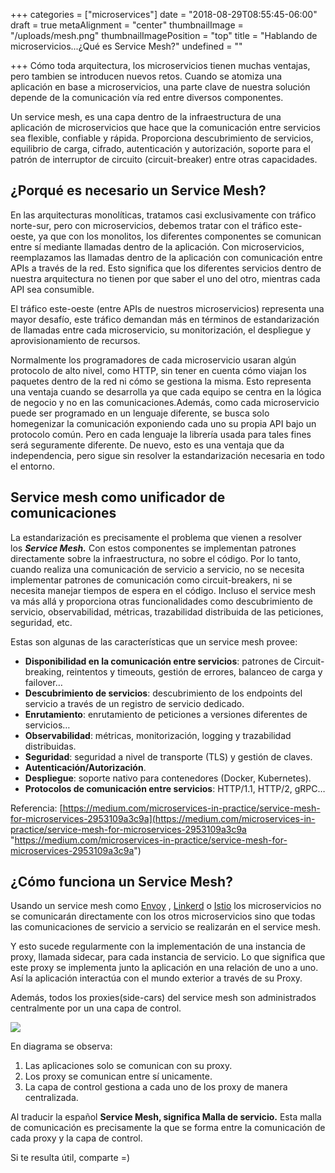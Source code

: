 +++
categories = ["microservices"]
date = "2018-08-29T08:55:45-06:00"
draft = true
metaAlignment = "center"
thumbnailImage = "/uploads/mesh.png"
thumbnailImagePosition = "top"
title = "Hablando de microservicios...¿Qué es Service Mesh?"
undefined = ""

+++
Cómo toda arquitectura, los microservicios tienen muchas ventajas, pero tambien se introducen nuevos retos. Cuando se atomiza una aplicación en base a microservicios, una parte clave de nuestra solución depende de la comunicación vía red entre diversos componentes.

Un service mesh,  es una capa dentro de la  infraestructura  de una aplicación de microservicios que hace que la comunicación entre servicios sea flexible, confiable y rápida. Proporciona descubrimiento de servicios, equilibrio de carga, cifrado, autenticación y autorización, soporte para el patrón de interruptor de circuito (circuit-breaker) entre otras capacidades.

## ¿Porqué es necesario un Service Mesh?

En las arquitecturas monolíticas, tratamos casi exclusivamente con tráfico norte-sur, pero con microservicios, debemos  tratar con el tráfico este-oeste, ya que con los monolitos, los diferentes componentes se comunican  entre sí  mediante llamadas dentro de la aplicación. Con microservicios,  reemplazamos las llamadas dentro de la aplicación con comunicación entre APIs a través de la red.  Esto significa que los diferentes servicios dentro de nuestra arquitectura no tienen por que saber el uno del otro, mientras cada  API sea consumible.

El tráfico este-oeste (entre APIs de nuestros microservicios) representa una mayor desafío, este tráfico demandan  más en términos de estandarización de llamadas entre cada microservicio, su  monitorización, el despliegue  y aprovisionamiento de recursos.

Normalmente los programadores de cada microservicio usaran algún protocolo de alto nivel, como  HTTP, sin tener en cuenta cómo viajan los paquetes dentro de  la red ni cómo se gestiona la misma. Esto representa una ventaja  cuando se desarrolla ya que cada equipo se centra en la lógica de negocio y no en las comunicaciones.Además, como cada microservicio puede ser programado en un lenguaje diferente, se busca solo homegenizar la comunicación exponiendo cada uno su propia API bajo un protocolo común. Pero en cada lenguaje la librería usada para tales fines será seguramente diferente. De nuevo, esto es una ventaja que da independencia, pero sigue sin resolver la estandarización necesaria en todo el entorno.

## Service mesh como unificador de comunicaciones

La estandarización  es precisamente el problema que vienen a resolver los **_Service Mesh._** Con estos componentes se implementan patrones directamente sobre la infraestructura, no sobre el código. Por lo tanto, cuando realiza una comunicación de servicio a servicio, no se necesita implementar patrones de comunicación como circuit-breakers, ni se necesita manejar tiempos de espera en el código. Incluso el service mesh va más allá y proporciona otras funcionalidades  como descubrimiento de servicio, observabilidad, métricas, trazabilidad distribuida de las peticiones, seguridad, etc.

Estas son algunas de las características que un service mesh provee:

* **Disponibilidad en la comunicación entre servicios**: patrones de Circuit-breaking, reintentos y timeouts, gestión de errores, balanceo de carga y failover…
* **Descubrimiento de servicios**: descubrimiento de los endpoints del servicio a través de un registro de servicio dedicado.
* **Enrutamiento**: enrutamiento de peticiones a versiones diferentes de servicios…
* **Observabilidad**: métricas, monitorización, logging y trazabilidad distribuidas.
* **Seguridad**: seguridad a nivel de transporte (TLS) y gestión de claves.
* **Autenticación/Autorización**.
* **Despliegue**: soporte nativo para contenedores (Docker, Kubernetes).
* **Protocolos de comunicación entre servicios**: HTTP/1.1, HTTP/2, gRPC…

Referencia: [https://medium.com/microservices-in-practice/service-mesh-for-microservices-2953109a3c9a](https://medium.com/microservices-in-practice/service-mesh-for-microservices-2953109a3c9a "https://medium.com/microservices-in-practice/service-mesh-for-microservices-2953109a3c9a")

## ¿Cómo funciona un Service Mesh?

Usando un service mesh como [Envoy](https://www.envoyproxy.io/) , [Linkerd](https://linkerd.io/) o [Istio](https://istio.io/) los microservicios  no se comunicarán directamente con los otros microservicios sino que todas las comunicaciones de servicio a servicio se realizarán en  el service mesh. 

Y esto sucede regularmente con la implementación de una instancia de proxy, llamada sidecar, para cada instancia de servicio. Lo que significa que este proxy se implementa junto la aplicación en una relación de uno a uno. Así la aplicación interactúa con el mundo exterior a través de su Proxy.

Además, todos los proxies(side-cars) del service mesh  son administrados centralmente por un una capa de control. 

![](/uploads/Untitled.png)

En diagrama se observa: 

1. Las aplicaciones solo se comunican con su proxy. 
2. Los proxy se comunican entre sí unicamente.
3. La capa de control gestiona a cada uno de los proxy de manera centralizada.

Al traducir la español **Service Mesh, significa Malla de servicio.** Esta malla de comunicación es precisamente la que se forma entre la comunicación de cada proxy y la capa de control.

Si te resulta útil, comparte =)